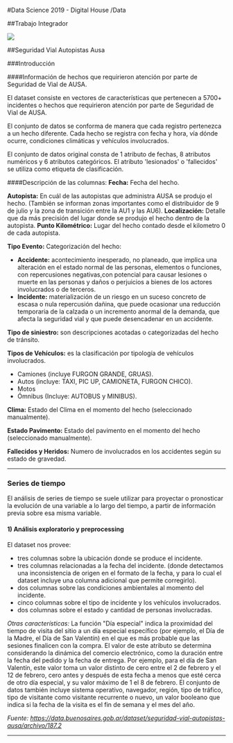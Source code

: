 #Data Science 2019 - Digital House /Data

##Trabajo Integrador

![](https://www.ausa.com.ar/wp-content/themes/ausa/images/logo-ausa-negro.png)

##Seguridad Vial Autopistas Ausa 

###Introducción

####Información de hechos que requirieron atención por parte de Seguridad de Vial de AUSA.

El dataset consiste en vectores de características que pertenecen a 5700+ incidentes o hechos que requirieron atención por parte de Seguridad de Vial de AUSA. 

El conjunto de datos se conforma de manera que cada registro pertenezca a un hecho diferente. Cada hecho se registra con fecha y hora, vía dónde ocurre, condiciones climáticas y vehículos involucrados.

El conjunto de datos original consta de 1 atributo de fechas, 8 atributos numéricos y 6 atributos categóricos. El atributo 'lesionados' o 'fallecidos' se utiliza como etiqueta de clasificación.

####Descripción de las columnas:
**Fecha:** Fecha del hecho.

**Autopista:** En cuál de las autopistas que administra AUSA se produjo el hecho. (También se informan zonas importantes como el distribuidor de 9 de julio y la zona de transición entre la AU1 y las AU6).
**Localización:** Detalle que da más precisión del lugar donde se produjo el hecho dentro de la autopista.
**Punto Kilométrico:** Lugar del hecho contado desde el kilometro 0 de cada autopista.

**Tipo Evento:** Categorización del hecho:
*   **Accidente:** acontecimiento inesperado, no planeado, que implica una alteración en el estado normal de las personas, elementos o funciones, con repercusiones negativas,con potencial para causar lesiones o muerte en las personas y daños o perjuicios a bienes de los actores involucrados o de terceros.
*   **Incidente:** materialización de un riesgo en un suceso concreto de escasa o nula
repercusión dañina, que puede ocasionar una reducción temporaria de la calzada o un
incremento anormal de la demanda, que afecta la seguridad vial y que puede
desencadenar en un accidente.

**Tipo de siniestro:** son descripciones acotadas o categorizadas del hecho de tránsito.

**Tipos de Vehículos:** es la clasificación por tipología de vehículos involucrados.
*   Camiones (incluye FURGON GRANDE, GRUAS).
*   Autos (incluye: TAXI, PIC UP, CAMIONETA, FURGON CHICO).
*   Motos
*   Ómnibus (Incluye: AUTOBUS y MINIBUS).

**Clima:** Estado del Clima en el momento del hecho (seleccionado manualmente).

**Estado Pavimento:** Estado del pavimento en el momento del hecho (seleccionado
manualmente).

**Fallecidos y Heridos:** Numero de involucrados en los accidentes según su estado de gravedad.



---


###  Series de tiempo

El análisis de series de tiempo se suele utilizar para proyectar o pronosticar la evolución de una variable a lo largo del tiempo, a partir de información previa sobre esa misma variable. 

#### 1) Análisis exploratorio y preprocessing

El dataset nos provee:
*   tres columnas sobre la ubicación donde se produce el incidente. 
*   tres columnas relacionadas a la fecha del incidente. (donde detectamos una inconsistencia de origen en el formato de la fecha, y para lo cual el dataset incluye una columna adicional que permite corregirlo).
*   dos columnas sobre las condiciones ambientales al momento del incidente.
*   cinco columnas sobre el tipo de incidente y los vehículos involucrados.
*   dos columnas sobre el estado y cantidad de personas involucradas.


*Otras características:*
La función "Día especial" indica la proximidad del tiempo de visita del sitio a un día especial específico (por ejemplo, el Día de la Madre, el Día de San Valentín) en el que es más probable que las sesiones finalicen con la compra. El valor de este atributo se determina considerando la dinámica del comercio electrónico, como la duración entre la fecha del pedido y la fecha de entrega. Por ejemplo, para el día de San Valentín, este valor toma un valor distinto de cero entre el 2 de febrero y el 12 de febrero, cero antes y después de esta fecha a menos que esté cerca de otro día especial, y su valor máximo de 1 el 8 de febrero. El conjunto de datos también incluye sistema operativo, navegador, región, tipo de tráfico, tipo de visitante como visitante recurrente o nuevo, un valor booleano que indica si la fecha de la visita es el fin de semana y el mes del año.

*Fuente: https://data.buenosaires.gob.ar/dataset/seguridad-vial-autopistas-ausa/archivo/187.2*


---

